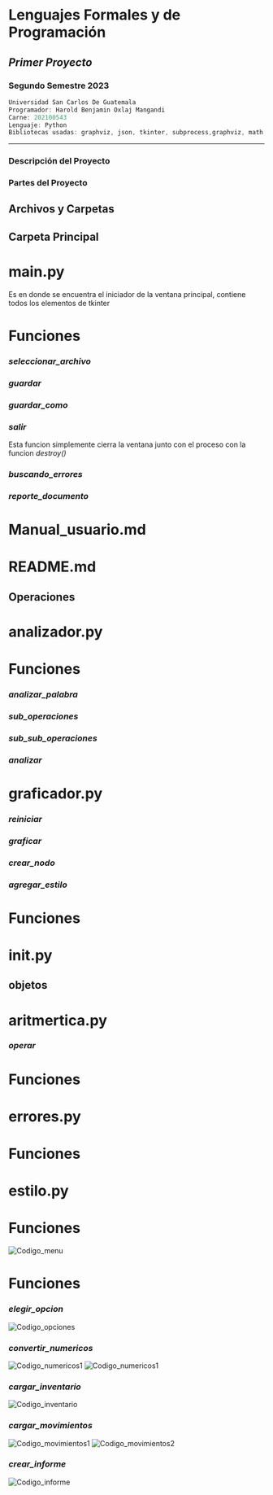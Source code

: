 # **Lenguajes Formales y de Programación**
## *Primer Proyecto*
### **Segundo Semestre 2023**

```js
Universidad San Carlos De Guatemala
Programador: Harold Benjamin Oxlaj Mangandi
Carne: 202100543
Lenguaje: Python
Bibliotecas usadas: graphviz, json, tkinter, subprocess,graphviz, math
```
---
### Descripción del Proyecto

### Partes del Proyecto


## **Archivos y Carpetas**
## Carpeta Principal
# main.py
Es en donde se encuentra el iniciador de la ventana principal, contiene todos los elementos de tkinter
# **Funciones**
### *seleccionar_archivo*
### *guardar*
### *guardar_como*
### *salir*
Esta funcion simplemente cierra la ventana junto con el proceso con la funcion *destroy()*
### *buscando_errores*
### *reporte_documento*
# Manual_usuario.md
# README.md
## Operaciones
# analizador.py
# **Funciones**
### *analizar_palabra*
### *sub_operaciones*
### *sub_sub_operaciones*
### *analizar*
# graficador.py
### *reiniciar*
### *graficar*
### *crear_nodo*
### *agregar_estilo*
# **Funciones**
# __init__.py
## objetos
# aritmertica.py
### *operar*
# **Funciones**
# errores.py
# **Funciones**
# estilo.py
# **Funciones**
![Codigo_menu](https://i.ibb.co/85dsk2Q/menu.png)

# **Funciones**

### *elegir_opcion*
![Codigo_opciones](https://i.ibb.co/L5m057m/elegir-opcion.png)

### *convertir_numericos*
![Codigo_numericos1](https://i.ibb.co/QCyWRxZ/convertir-numericos1.png)
![Codigo_numericos1](https://i.ibb.co/dWndjps/convertir-numericos2.png)

### *cargar_inventario*
![Codigo_inventario](https://i.ibb.co/QPS1sM4/cargar-inventario.png)

### *cargar_movimientos*
![Codigo_movimientos1](https://i.ibb.co/Ms4GsPY/cargar-movimientos1.png)
![Codigo_movimientos2](https://i.ibb.co/vVnXVrw/cargar-movimientos2.png)

### *crear_informe*
![Codigo_informe](https://i.ibb.co/tLVzQpy/creari-nforme.png)